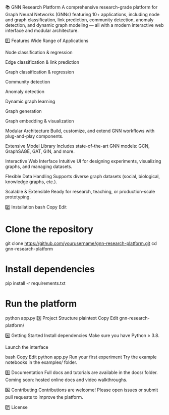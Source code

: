📚 GNN Research Platform
A comprehensive research-grade platform for Graph Neural Networks (GNNs) featuring 10+ applications, including node and graph classification, link prediction, community detection, anomaly detection, and dynamic graph modeling — all with a modern interactive web interface and modular architecture.

1️⃣ Features
Wide Range of Applications

Node classification & regression

Edge classification & link prediction

Graph classification & regression

Community detection

Anomaly detection

Dynamic graph learning

Graph generation

Graph embedding & visualization

Modular Architecture
Build, customize, and extend GNN workflows with plug-and-play components.

Extensive Model Library
Includes state-of-the-art GNN models: GCN, GraphSAGE, GAT, GIN, and more.

Interactive Web Interface
Intuitive UI for designing experiments, visualizing graphs, and managing datasets.

Flexible Data Handling
Supports diverse graph datasets (social, biological, knowledge graphs, etc.).

Scalable & Extensible
Ready for research, teaching, or production-scale prototyping.

2️⃣ Installation
bash
Copy
Edit
# Clone the repository
git clone https://github.com/yourusername/gnn-research-platform.git
cd gnn-research-platform

# Install dependencies
pip install -r requirements.txt

# Run the platform
python app.py
3️⃣ Project Structure
plaintext
Copy
Edit
gnn-research-platform/


4️⃣ Getting Started
Install dependencies
Make sure you have Python ≥ 3.8.

Launch the interface

bash
Copy
Edit
python app.py
Run your first experiment
Try the example notebooks in the examples/ folder.

5️⃣ Documentation
Full docs and tutorials are available in the docs/ folder.
Coming soon: hosted online docs and video walkthroughs.

6️⃣ Contributing
Contributions are welcome!
Please open issues or submit pull requests to improve the platform.

7️⃣ License

